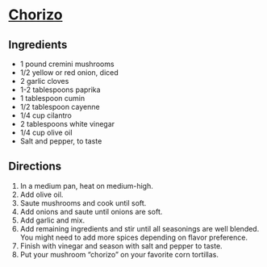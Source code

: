 # [Chorizo](https://www.bluezones.com/recipe/mushroom-chorizo-tacos/)

## Ingredients

- 1 pound  cremini mushrooms
- 1/2 yellow or red onion, diced
- 2 garlic cloves
- 1-2 tablespoons paprika
- 1 tablespoon cumin
- 1/2  tablespoon cayenne
- 1/4 cup cilantro
- 2 tablespoons white vinegar
- 1/4 cup olive oil
- Salt and pepper, to taste

## Directions

1. In a medium pan, heat on medium-high.
1. Add olive oil.
1. Saute mushrooms and cook until soft.
1. Add onions and saute until onions are soft.
1. Add garlic and mix.
1. Add remaining ingredients and stir until all seasonings are well blended. You might need to add more spices depending on flavor preference.
1. Finish with vinegar and season with salt and pepper to taste.
1. Put your mushroom “chorizo” on your favorite corn tortillas.
